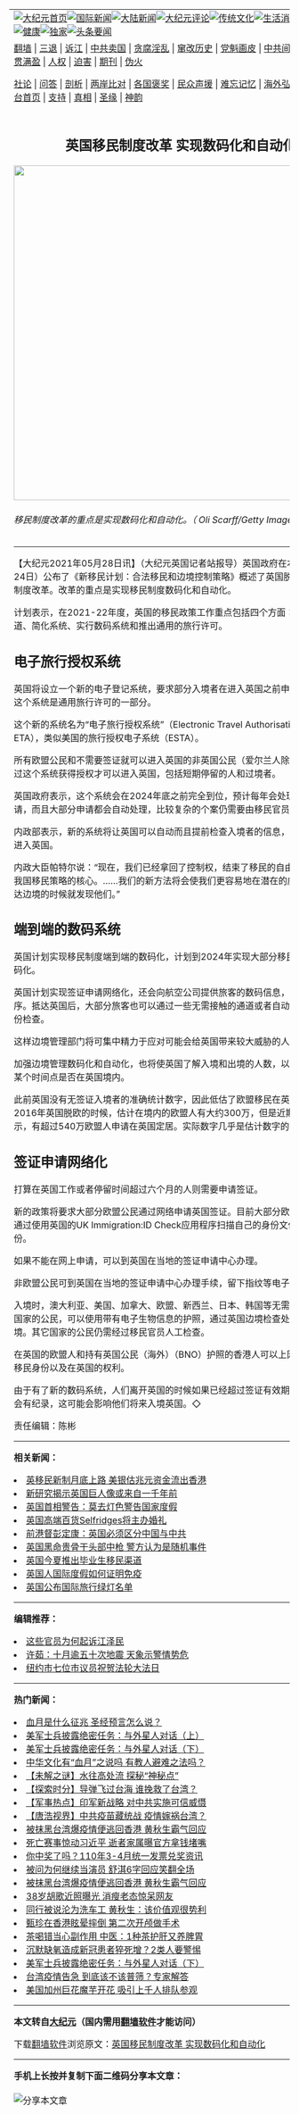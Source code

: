 <a name="1" id="1" target="_blank"></a><span id="1"></span>
<table align=center border="0"><tr><td colspan="2" VALIGN=TOP><a href="https://github.com/lyzzoh3779/djy/blob/master/gb/nf1351518.md#1"><img src="https://raw.githubusercontent.com/lyzzoh3779/www/master/t/djy/1.jpg" title="大纪元首页" alt="大纪元首页"></a><a href="https://github.com/lyzzoh3779/djy/blob/master/gb/n24hr.md#1"><img src="https://raw.githubusercontent.com/lyzzoh3779/www/master/t/djy/3.jpg" title="国际新闻" alt="国际新闻"></a><a href="https://github.com/lyzzoh3779/djy/blob/master/gb/nsc413.md#1"><img src="https://raw.githubusercontent.com/lyzzoh3779/www/master/t/djy/4.jpg" title="大陆新闻" alt="大陆新闻"></a><a href="https://github.com/lyzzoh3779/djy/blob/master/gb/news392.md#1"><img src="https://raw.githubusercontent.com/lyzzoh3779/www/master/t/djy/5.jpg" title="大纪元评论" alt="大纪元评论"></a><a href="https://github.com/lyzzoh3779/djy/blob/master/gb/news2007.md#1"><img src="https://raw.githubusercontent.com/lyzzoh3779/www/master/t/djy/6.jpg" title="传统文化" alt="传统文化"></a><a href="https://github.com/lyzzoh3779/djy/blob/master/gb/news2008.md#1"><img src="https://raw.githubusercontent.com/lyzzoh3779/www/master/t/djy/7.jpg" title="生活消费" alt="生活消费"></a><a href="https://github.com/lyzzoh3779/djy/blob/master/gb/ncyule.md#1"><img src="https://raw.githubusercontent.com/lyzzoh3779/www/master/t/djy/8.jpg" title="娱乐休闲" alt="娱乐休闲"></a><a href="https://github.com/lyzzoh3779/djy/blob/master/gb/nsc1002.md#1"><img src="https://raw.githubusercontent.com/lyzzoh3779/www/master/t/djy/9.jpg" title="健康" alt="健康"></a><a href="https://github.com/lyzzoh3779/djy/blob/master/gb/nf6092.md#1"><img src="https://raw.githubusercontent.com/lyzzoh3779/www/master/t/djy/10a.jpg" title="独家" alt="独家"></a><a href="https://github.com/lyzzoh3779/djy/blob/master/gb/nf4514.md#1"><img src="https://raw.githubusercontent.com/lyzzoh3779/www/master/t/djy/12a.jpg" title="头条要闻" alt="头条要闻"></a></td></tr>
<tr><td colspan="2" VALIGN=TOP><a target="_blank" href="https://github.com/lyzzoh3779/www/blob/master/README.md?zsrh#1">翻墙</a> | <a target="_blank" href="https://github.com/lyzzoh3779/djy/blob/master/gb/nf5657.md#1">三退</a> | <a target="_blank" href="https://github.com/lyzzoh3779/djy/blob/master/gb/nf6124.md#1">诉江</a> | <a target="_blank" href="https://github.com/lyzzoh3779/djy/blob/master/gb/nf1176117.md#1">中共卖国</a> | <a target="_blank" href="https://github.com/lyzzoh3779/djy/blob/master/gb/nf5773.md#1">贪腐淫乱</a> | <a target="_blank" href="https://github.com/lyzzoh3779/djy/blob/master/gb/nf1176115.md#1">窜改历史</a> | <a target="_blank" href="https://github.com/lyzzoh3779/djy/blob/master/gb/nf1176107.md#1">党魁画皮</a> | <a target="_blank" href="https://github.com/lyzzoh3779/djy/blob/master/gb/nf1320400.md#1">中共间谍</a> | <a target="_blank" href="https://github.com/lyzzoh3779/djy/blob/master/gb/nf1176114.md#1">破坏传统</a> | <a target="_blank" href="https://github.com/lyzzoh3779/ntdtv/blob/master/gb/prog447_1.md#1">恶贯满盈</a> | <a target="_blank" href="https://github.com/lyzzoh3779/djy/blob/master/gb/ncid278.md#1">人权</a> | <a target="_blank" href="https://github.com/lyzzoh3779/djy/blob/master/gb/nf1176111.md#1">迫害</a> | <a target="_blank" href="https://gitlab.com/szzdlab/mh-qikan/blob/master/README.md#1">期刊</a> | <a target="_blank" href="https://github.com/lyzzoh3779/djy/blob/master/gb/nf5562.md#1">伪火</a></p><p><a target="_blank" href="https://github.com/lyzzoh3779/djy/blob/master/gb/9p.md#1">社论</a> | <a target="_blank" href="https://github.com/lyzzoh3779/djy/blob/master/gb/nf4378.md#1">问答</a> | <a target="_blank" href="https://github.com/lyzzoh3779/djy/blob/master/gb/nf5792.md#1">剖析</a> | <a target="_blank" href="https://github.com/lyzzoh3779/djy/blob/master/gb/nf5735.md#1">两岸比对</a> | <a target="_blank" href="https://github.com/lyzzoh3779/djy/blob/master/gb/nf6119.md#1">各国褒奖</a> | <a target="_blank" href="https://github.com/lyzzoh3779/djy/blob/master/gb/nf6120.md#1">民众声援</a> | <a target="_blank" href="https://github.com/lyzzoh3779/djy/blob/master/gb/nf1188594.md#1">难忘记忆</a> | <a target="_blank" href="https://github.com/lyzzoh3779/djy/blob/master/gb/nf3180.md#1">海外弘传</a> | <a target="_blank" href="https://github.com/lyzzoh3779/djy/blob/master/gb/nf5410.md#1">万人上访</a> | <a target="_blank" href="https://github.com/lyzzoh3779/www/blob/master/README.md?zsrh#1">平台首页</a> | <a target="_blank" href="https://github.com/lyzzoh3779/djy/blob/master/gb/nf4386.md#1">支持</a> | <a target="_blank" href="https://github.com/lyzzoh3779/djy/blob/master/gb/nf4389.md#1">真相</a> | <a target="_blank" href="https://github.com/lyzzoh3779/djy/blob/master/gb/nf5790.md#1">圣缘</a> | <a target="_blank" href="https://github.com/lyzzoh3779/djy/blob/master/gb/nf4786.md#1">神韵</a></td></tr>
<tr><td VALIGN=TOP width="626"><h2 align=center>英国移民制度改革 实现数码化和自动化</h2>
<img width="600" src="https://i.epochtimes.com/assets/uploads/2021/05/id12980362-GettyImages-494596413-600x400.jpg" />
<h6>移民制度改革的重点是实现数码化和自动化。（ Oli Scarff/Getty Images)
</h6>
<hr>
<p>【大纪元2021年05月28日讯】（大纪元<ahref="https://github.com/lyzzoh3779/djy/blob/master/gb/tag/%E8%8B%B1%E5%9B%BD.md#1">英国</a>记者站报导）<ahref="https://github.com/lyzzoh3779/djy/blob/master/gb/tag/%E8%8B%B1%E5%9B%BD%E6%94%BF%E5%BA%9C.md#1">英国政府</a>在本周一（5月24日）公布了《新移民计划：合法移民和边境控制策略》概述了英国脱欧之后的移民制度改革。改革的重点是实现移民制度数码化和自动化。</p>
<p>计划表示，在2021-22年度，<ahref="https://github.com/lyzzoh3779/djy/blob/master/gb/tag/%E8%8B%B1%E5%9B%BD.md#1">英国</a>的移民政策工作重点包括四个方面：改革移民渠道、简化系统、实行数码系统和推出通用的旅行许可。</p>
<h2>电子旅行授权系统</h2>
<p>英国将设立一个新的电子登记系统，要求部分入境者在进入英国之前申请电子许可。这个系统是通用旅行许可的一部分。</p>
<p>这个新的系统名为“电子旅行授权系统”（Electronic Travel Authorisation，简称ETA），类似美国的旅行授权电子系统（ESTA）。</p>
<p>所有欧盟公民和不需要<ahref="https://github.com/lyzzoh3779/djy/blob/master/gb/tag/%E7%AD%BE%E8%AF%81.md#1">签证</a>就可以进入英国的非英国公民（爱尔兰人除外）都需要通过这个系统获得授权才可以进入英国，包括短期停留的人和过境者。</p>
<p><ahref="https://github.com/lyzzoh3779/djy/blob/master/gb/tag/%E8%8B%B1%E5%9B%BD%E6%94%BF%E5%BA%9C.md#1">英国政府</a>表示，这个系统会在2024年底之前完全到位，预计每年会处理3,000万个申请，而且大部分申请都会自动处理，比较复杂的个案仍需要由移民官员处理。</p>
<p>内政部表示，新的系统将让英国可以自动而且提前检查入境者的信息，阻止外国罪犯进入英国。</p>
<p>内政大臣帕特尔说：“现在，我们已经拿回了控制权，结束了移民的自由迁移，安全是我国移民策略的核心。……我们的新方法将会使我们更容易地在潜在的威胁还没有抵达边境的时候就发现他们。”</p>
<h2>端到端的数码系统</h2>
<p>英国计划实现移民制度端到端的数码化，计划到2024年实现大部分移民身份检查数码化。</p>
<p>英国计划实现<ahref="https://github.com/lyzzoh3779/djy/blob/master/gb/tag/%E7%AD%BE%E8%AF%81.md#1">签证</a>申请网络化，还会向航空公司提供旅客的数码信息，以加速登机程序。抵达英国后，大部分旅客也可以通过一些无需接触的通道或者自动门进行自动身份检查。</p>
<p>这样边境管理部门将可集中精力于应对可能会给英国带来较大威胁的人。</p>
<p>加强边境管理数码化和自动化，也将使英国了解入境和出境的人数，以及某个个人在某个时间点是否在英国境内。</p>
<p>此前英国没有无签证入境者的准确统计数字，因此低估了欧盟移民在英国的人数。2016年英国脱欧的时候，估计在境内的欧盟人有大约300万，但是近期的统计显示，有超过540万欧盟人申请在英国定居。实际数字几乎是估计数字的两倍。</p>
<h2>签证申请网络化</h2>
<p>打算在英国工作或者停留时间超过六个月的人则需要申请签证。</p>
<p>新的政策将要求大部分欧盟公民通过网络申请英国签证。目前大部分欧盟公民都可以通过使用英国的UK Immigration:ID Check应用程序扫描自己的身份文件以确定身份。</p>
<p>如果不能在网上申请，可以到英国在当地的签证申请中心办理。</p>
<p>非欧盟公民可到英国在当地的签证申请中心办理手续，留下指纹等电子生物信息。</p>
<p>入境时，澳大利亚、美国、加拿大、欧盟、新西兰、日本、韩国等无需事先申请签证国家的公民，可以使用带有电子生物信息的护照，通过英国边境检查处的电子门入境。其它国家的公民仍需经过移民官员人工检查。</p>
<p>在英国的欧盟人和持有英国公民（海外）（BNO）护照的香港人可以上网查询自己的移民身份以及在英国的权利。</p>
<p>由于有了新的数码系统，人们离开英国的时候如果已经超过签证有效期，英国移民局会有纪录，这可能会影响他们将来入境英国。◇</p>
<p>责任编辑：陈彬</p>

<hr>


<strong>相关新闻：</strong>
<li><a href="https://github.com/lyzzoh3779/djy/blob/master/gb/21/1/15/n12690408.md#1">英移民新制月底上路 美银估兆元资金流出香港</a></li>
<li><a href="https://github.com/lyzzoh3779/djy/blob/master/gb/21/5/17/n12954388.md#1">新研究揭示英国巨人像或来自一千年前</a></li>
<li><a href="https://github.com/lyzzoh3779/djy/blob/master/gb/21/5/20/n12963570.md#1">英国首相警告：莫去灯色警告国家度假</a></li>
<li><a href="https://github.com/lyzzoh3779/djy/blob/master/gb/21/5/20/n12963673.md#1">英国高端百货Selfridges将主办婚礼</a></li>
<li><a href="https://github.com/lyzzoh3779/djy/blob/master/gb/21/5/23/n12969656.md#1">前港督彭定康：英国必须区分中国与中共</a></li>
<li><a href="https://github.com/lyzzoh3779/djy/blob/master/gb/21/5/24/n12972615.md#1">英国黑命贵骨干头部中枪 警方认为是随机事件</a></li>
<li><a href="https://github.com/lyzzoh3779/djy/blob/master/gb/21/5/27/n12980364.md#1">英国今夏推出毕业生移民渠道</a></li>
<li><a href="https://github.com/lyzzoh3779/djy/blob/master/gb/21/5/20/n12963663.md#1">英国人国际度假如何证明免疫</a></li>
<li><a href="https://github.com/lyzzoh3779/djy/blob/master/gb/21/5/13/n12946367.md#1">英国公布国际旅行绿灯名单</a></li>
<hr>


<strong>编辑推荐：</strong>
<li><a href="https://github.com/lyzzoh3779/djy/blob/master/gb/18/8/28/n10672014.md?dfh#1" target="_blank">这些官员为何起诉江泽民</a></li><li><a href="https://github.com/tsiac2612/djy/blob/master/gb/18/11/4/n10829782.md#1" target="_blank">许茹：十月逾五十次地震 天象示警情势危</a></li><li><a href="https://github.com/tsiac2612/djy/blob/master/gb/19/5/29/n11287543.md#1" target="_blank">纽约市七位市议员祝贺法轮大法日</a></li>
<hr>

<strong>热门新闻：</strong>
<li><a href="https://github.com/lyzzoh3779/djy/blob/master/gb/21/5/20/n12963544.md#1">血月是什么征兆 圣经预言怎么说？</a></li>
<li><a href="https://github.com/lyzzoh3779/djy/blob/master/gb/21/5/24/n12971668.md#1">美军士兵披露绝密任务：与外星人对话（上）</a></li>
<li><a href="https://github.com/lyzzoh3779/djy/blob/master/gb/21/5/25/n12973922.md#1">美军士兵披露绝密任务：与外星人对话（下）</a></li>
<li><a href="https://github.com/lyzzoh3779/djy/blob/master/gb/21/5/22/n12967538.md#1">中华文化有“血月”之说吗  有教人避难之法吗？</a></li>
<li><a href="https://github.com/lyzzoh3779/djy/blob/master/gb/21/5/20/n12964086.md#1">【未解之谜】水往高处流 探秘“神秘点”</a></li>
<li><a href="https://github.com/lyzzoh3779/djy/blob/master/gb/21/5/26/n12977791.md#1">【探索时分】导弹飞过台海 谁挽救了台湾？</a></li>
<li><a href="https://github.com/lyzzoh3779/djy/blob/master/gb/21/5/26/n12977362.md#1">【军事热点】印军新战略 对中共实施可信威慑</a></li>
<li><a href="https://github.com/lyzzoh3779/djy/blob/master/gb/21/5/27/n12978341.md#1">【唐浩视界】中共疫苗藏统战 疫情嫁祸台湾？</a></li>
<li><a href="https://github.com/lyzzoh3779/djy/blob/master/gb/21/5/25/n12975106.md#1">被抹黑台湾爆疫情便逃回香港 黄秋生霸气回应</a></li>
<li><a href="https://github.com/lyzzoh3779/djy/blob/master/gb/21/5/25/n12975098.md#1">死亡赛事惊动习近平 逝者家属曝官方拿钱堵嘴</a></li>
<li><a href="https://github.com/lyzzoh3779/djy/blob/master/gb/21/5/25/n12973919.md#1">你中奖了吗？110年3-4月统一发票兑奖资讯</a></li>
<li><a href="https://github.com/lyzzoh3779/djy/blob/master/gb/21/5/24/n12972758.md#1">被问为何继续当演员 舒淇6字回应笑翻全场</a></li>
<li><a href="https://github.com/lyzzoh3779/djy/blob/master/gb/21/5/25/n12975106.md#1">被抹黑台湾爆疫情便逃回香港 黄秋生霸气回应</a></li>
<li><a href="https://github.com/lyzzoh3779/djy/blob/master/gb/21/5/27/n12978414.md#1">38岁胡歌近照曝光 消瘦老态惊呆网友</a></li>
<li><a href="https://github.com/lyzzoh3779/djy/blob/master/gb/21/5/24/n12973141.md#1">同行被说沦为洗车工 黄秋生：该价值观很势利</a></li>
<li><a href="https://github.com/lyzzoh3779/djy/blob/master/gb/21/5/24/n12972884.md#1">甄珍在香港眩晕摔倒 第二次开颅做手术</a></li>
<li><a href="https://github.com/lyzzoh3779/djy/blob/master/gb/21/5/24/n12972661.md#1">茶喝错当心副作用 中医：1种茶护肝又养脾胃</a></li>
<li><a href="https://github.com/lyzzoh3779/djy/blob/master/gb/21/5/24/n12972633.md#1">沉默缺氧造成新冠患者猝死增？2类人要警惕</a></li>
<li><a href="https://github.com/lyzzoh3779/djy/blob/master/gb/21/5/25/n12973922.md#1">美军士兵披露绝密任务：与外星人对话（下）</a></li>
<li><a href="https://github.com/lyzzoh3779/djy/blob/master/gb/21/5/26/n12977519.md#1">台湾疫情告急 到底该不该普筛？专家解答</a></li>
<li><a href="https://github.com/lyzzoh3779/djy/blob/master/gb/21/5/25/n12973558.md#1">美国加州巨花魔芋开花 吸引上千人排队参观</a></li>
<hr>

<strong>本文转自<a href="https://www.epochtimes.com">大纪元</a>（国内需用<a href="https://github.com/lyzzoh3779/www/blob/master/README.md#8">翻墙软件</a>才能访问）</strong><p>下载<a href="https://github.com/lyzzoh3779/www/blob/master/README.md#8">翻墙软件</a>浏览原文：<a href="https://www.epochtimes.com/gb/21/5/27/n12980360.htm">英国移民制度改革 实现数码化和自动化</a></p><hr>

<strong>手机上长按并复制下面二维码分享本文章：</strong><br><br><img src="https://chart.apis.google.com/chart?cht=qr&chs=240x240&choe=UTF-8&chld=M|2&chl=https://github.com/lyzzoh3779/djy/blob/master/gb/21/5/27/n12980360.md%231" title="分享本文章"></td><td VALIGN=TOP><a href="https://github.com/lyzzoh3779/djy/blob/master/gb/16/1/21/n4622075.md?dfh#1" target="_blank"><img src="https://raw.githubusercontent.com/lyzzoh3779/djy/master/gb/300/wei-f1.jpg" title="中共的伪火骗局"  alt="中共的伪火骗局"></a><br><a href="https://github.com/lyzzoh3779/www/blob/master/README.md?dfh#9" target="_blank"><img src="https://raw.githubusercontent.com/lyzzoh3779/djy/master/gb/300/yong-h.jpg" title="永恒的见证"  alt="永恒的见证"></a><br><a href="https://github.com/lyzzoh3779/djy/blob/master/gb/13/9/29/n3974789.md?dfh#1" target="_blank"><img src="https://raw.githubusercontent.com/lyzzoh3779/djy/master/gb/300/shang-lnz.jpg" title="善良女子被中共投男牢"  alt="善良女子被中共投男牢"></a><br><a href="https://github.com/lyzzoh3779/djy/blob/master/gb/16/3/16/n4663449.md?dfh#1" target="_blank"><img src="https://raw.githubusercontent.com/lyzzoh3779/djy/master/gb/300/huo-z3.jpg" title="警卫目击活摘器官"  alt="警卫目击活摘器官"></a><br><a href="https://github.com/lyzzoh3779/djy/blob/master/gb/16/8/7/n8177641.md?dfh#1" target="_blank"><img src="https://raw.githubusercontent.com/lyzzoh3779/djy/master/gb/300/huo-z4.jpg" title="证人描述活摘恐怖"  alt="证人描述活摘恐怖"></a><br><a href="https://github.com/lyzzoh3779/djy/blob/master/gb/10/4/19/n2881569.md?dfh#1" target="_blank"><img src="https://raw.githubusercontent.com/lyzzoh3779/djy/master/gb/300/huo-z1.jpg" title="揭开活摘器官黑幕"  alt="揭开活摘器官黑幕"></a><br><a href="https://github.com/lyzzoh3779/djy/blob/master/gb/10/11/7/n3077476.md?dfh#1" target="_blank"><img src="https://raw.githubusercontent.com/lyzzoh3779/djy/master/gb/300/ma-ks.jpg" title="马克思的成魔之路"  alt="马克思的成魔之路"></a><br><a href="https://github.com/lyzzoh3779/djy/blob/master/gb/14/6/9/n4173977.md?dfh#1" target="_blank"><img src="https://raw.githubusercontent.com/lyzzoh3779/djy/master/gb/300/chang-zs.jpg" title="藏字石 蕴天机"  alt="藏字石 蕴天机"></a><br><a href="https://github.com/lyzzoh3779/djy/blob/master/gb/18/5/10/n10381511.md?dfh#1" target="_blank"><img src="https://raw.githubusercontent.com/lyzzoh3779/djy/master/gb/300/st1.jpg" title="关注三亿人三退"  alt="关注三亿人三退"></a><br><a href="https://github.com/lyzzoh3779/djy/blob/master/gb/18/3/21/n10237682.md?dfh#1" target="_blank"><img src="https://raw.githubusercontent.com/lyzzoh3779/djy/master/gb/300/jie-t.jpg" title="解体中共复兴中华"  alt="解体中共复兴中华"></a><br><a href="https://github.com/lyzzoh3779/djy/blob/master/gb/9/2/9/n2422991.md?dfh#1" target="_blank"><img src="https://raw.githubusercontent.com/lyzzoh3779/djy/master/gb/300/gao-zs.jpg" title="中共迫害良心律师"  alt="中共迫害良心律师"></a><br><a href="https://github.com/lyzzoh3779/djy/blob/master/gb/18/12/9/n10900044.md?dfh#1" target="_blank"><img src="https://raw.githubusercontent.com/lyzzoh3779/djy/master/gb/300/sj1.jpg" title="三百多万人举报江泽民"  alt="三百多万人举报江泽民"></a><br><a href="https://github.com/lyzzoh3779/djy/blob/master/gb/18/8/28/n10672014.md?dfh#1" target="_blank"><img src="https://raw.githubusercontent.com/lyzzoh3779/djy/master/gb/300/sj2.jpg" title="这些官员为何起诉江泽民"  alt="这些官员为何起诉江泽民"></a><br><a href="https://github.com/lyzzoh3779/djy/blob/master/gb/8/12/18/n2367165.md?dfh#1" target="_blank"><img src="https://raw.githubusercontent.com/lyzzoh3779/djy/master/gb/300/liangan.jpg" title="海峡两岸的强烈对比"  alt="海峡两岸的强烈对比"></a><br><a href="https://github.com/lyzzoh3779/djy/blob/master/gb/15/12/10/n4593139.md?dfh#1" target="_blank"><img src="https://raw.githubusercontent.com/lyzzoh3779/djy/master/gb/300/jia-ndzl.jpg" title="加拿大总理的贺信"  alt="加拿大总理的贺信"></a><br><a href="https://github.com/lyzzoh3779/djy/blob/master/gb/11/6/17/n3289382.md?dfh#1" target="_blank"><img src="https://raw.githubusercontent.com/lyzzoh3779/djy/master/gb/300/xiao-wd.jpg" title="探寻真相兼听则明"  alt="探寻真相兼听则明"></a><br><a href="https://github.com/lyzzoh3779/djy/blob/master/gb/18/10/27/n10812623.md?dfh#1" target="_blank"><img src="https://raw.githubusercontent.com/lyzzoh3779/djy/master/gb/300/yindu.jpg" title="印度媒体报道东方"  alt="印度媒体报道东方"></a><br><a href="https://github.com/lyzzoh3779/djy/blob/master/gb/18/6/9/n10469652.md?dfh#1" target="_blank"><img src="https://raw.githubusercontent.com/lyzzoh3779/djy/master/gb/300/xie-j.jpg" title="不一样的海外校园"  alt="不一样的海外校园"></a><br><a href="https://github.com/lyzzoh3779/djy/blob/master/gb/7/4/5/n1669415.md?dfh#1" target="_blank"><img src="https://raw.githubusercontent.com/lyzzoh3779/djy/master/gb/300/li-up.jpg" title="从大师到徒弟的传奇"  alt="从大师到徒弟的传奇"></a><br><a href="https://github.com/lyzzoh3779/djy/blob/master/gb/17/5/26/n9191512.md?dfh#1" target="_blank"><img src="https://raw.githubusercontent.com/lyzzoh3779/djy/master/gb/300/zfl2.jpg" title="亿万人与东方一本奇书"  alt="亿万人与东方一本奇书"></a><br><a href="https://github.com/lyzzoh3779/djy/blob/master/gb/13/11/27/n4020290.md?dfh#1" target="_blank"><img src="https://raw.githubusercontent.com/lyzzoh3779/djy/master/gb/300/zhen-h.jpg" title="大陆见不到的震撼场面"  alt="大陆见不到的震撼场面"></a><br><a href="https://github.com/lyzzoh3779/djy/blob/master/gb/15/7/17/n4482910.md?dfh#1" target="_blank"><img src="https://raw.githubusercontent.com/lyzzoh3779/djy/master/gb/300/dalu-sk.jpg" title="人心向善 大陆当初盛况"  alt="人心向善 大陆当初盛况"></a><br><a href="https://github.com/lyzzoh3779/djy/blob/master/gb/19/1/5/n10955468.md?dfh#1" target="_blank"><img src="https://raw.githubusercontent.com/lyzzoh3779/djy/master/gb/300/zfl1.jpg" title="追寻真理 这书讲什么"  alt="追寻真理 这书讲什么"></a><br><a href="https://github.com/lyzzoh3779/www/blob/master/README.md?dfh#1" target="_blank"><img src="https://raw.githubusercontent.com/lyzzoh3779/djy/master/gb/300/fq1.jpg" title="下载免费翻墙软件"  alt="下载免费翻墙软件"></a><br></td></tr></table>
